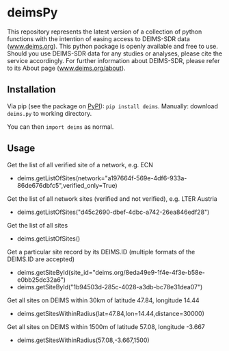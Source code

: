 # deimsPy

This repository represents the latest version of a collection of python functions with the intention of easing access to DEIMS-SDR data (www.deims.org).
This python package is openly available and free to use. Should you use DEIMS-SDR data for any studies or analyses, please cite the service accordingly.
For further information about DEIMS-SDR, please refer to its About page (www.deims.org/about).

## Installation

Via pip (see the package on [PyPI](https://pypi.org/project/deims/)): `pip install deims`.
Manually: download `deims.py` to working directory.

You can then `import deims` as normal.

## Usage

Get the list of all verified site of a network, e.g. ECN
- deims.getListOfSites(network="a197664f-569e-4df6-933a-86de676dbfc5",verified_only=True)

Get the list of all network sites (verified and not verified), e.g. LTER Austria
- deims.getListOfSites("d45c2690-dbef-4dbc-a742-26ea846edf28")

Get the list of all sites
- deims.getListOfSites()

Get a particular site record by its DEIMS.ID (multiple formats of the DEIMS.ID are accepted)
- deims.getSiteById(site_id="deims.org/8eda49e9-1f4e-4f3e-b58e-e0bb25dc32a6")
- deims.getSiteById("1b94503d-285c-4028-a3db-bc78e31dea07")

Get all sites on DEIMS within 30km of latitude 47.84, longitude 14.44
- deims.getSitesWithinRadius(lat=47.84,lon=14.44,distance=30000)

Get all sites on DEIMS within 1500m of latitude 57.08, longitude -3.667
- deims.getSitesWithinRadius(57.08,-3.667,1500)
